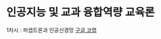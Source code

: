 # 인공지능 및 교과 융합역량 교육론

1차시 : 퍼셉트론과 인공신경망 [구글 코랩](https://colab.research.google.com/github/omniphys/aied/blob/main/01_Perceptron.ipynb)
